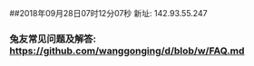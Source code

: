 ##2018年09月28日07时12分07秒 新址: 142.93.55.247
### 兔友常见问题及解答: https://github.com/wanggonging/d/blob/w/FAQ.md
